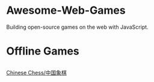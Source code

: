 # Awesome-Web-Games
Building open-source games on the web with JavaScript.

# Offline Games

## 

[Chinese Chess/中国象棋](https://github.com/itlwei/Chess)
